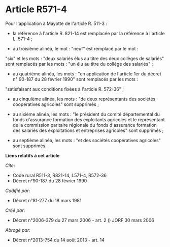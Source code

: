 # Article R571-4

Pour l'application à Mayotte de l'article R. 511-3 :

- la référence à l'article R. 821-14 est remplacée par la référence à l'article L. 571-4 ;

- au troisième alinéa, le mot : "neuf" est remplacé par le mot :

"six" et les mots : "deux salariés élus au titre des deux collèges de salariés" sont remplacés par les mots : "un élu au
titre du collège des salariés" ;

- au quatrième alinéa, les mots : "en application de l'article 1er du décret n° 90-187 du 28 février 1990" sont remplacés par
les mots :

"satisfaisant aux conditions fixées à l'article R. 572-36" ;

- au cinquième alinéa, les mots : "de deux représentants des sociétés coopératives agricoles" sont supprimés ;

- au sixième alinéa, les mots : "le président du comité départemental du fonds d'assurance formation des exploitants
agricoles et le représentant de la commission paritaire régionale du fonds d'assurance formation des salariés des
exploitations et entreprises agricoles" sont supprimés ;

- au septième alinéa, les mots : "et des sociétés coopératives agricoles" sont supprimés.

**Liens relatifs à cet article**

_Cite_:

  - Code rural R511-3, R821-14, L571-4, R572-36
  - Décret n°90-187 du 28 février 1990

_Codifié par_:

  - Décret n°81-277 du 18 mars 1981

_Créé par_:

  - Décret n°2006-379 du 27 mars 2006 - art. 2 () JORF 30 mars 2006

_Abrogé par_:

  - Décret n°2013-754 du 14 août 2013 - art. 14
